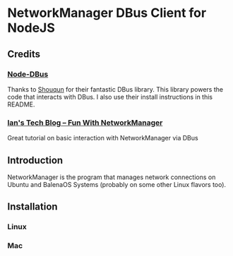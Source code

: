 # NetworkManager DBus Client for NodeJS

## Credits
### [Node-DBus](https://github.com/Shouqun/node-dbus)
Thanks to [Shouqun](https://github.com/Shouqun) for their fantastic DBus library. This library powers the code that interacts with DBus. I also use their install instructions in this README.

### [Ian's Tech Blog – Fun With NetworkManager](http://cheesehead-techblog.blogspot.com/2012/09/dbus-tutorial-fun-with-network-manager.html)
Great tutorial on basic interaction with NetworkManager via DBus

## Introduction
NetworkManager is the program that manages network connections on Ubuntu and BalenaOS Systems (probably on some other Linux flavors too). 

## Installation
### Linux

### Mac

